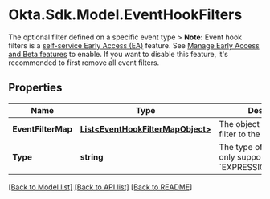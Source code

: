 # Okta.Sdk.Model.EventHookFilters
The optional filter defined on a specific event type  > **Note:** Event hook filters is a [self-service Early Access (EA)](/docs/concepts/feature-lifecycle-management/#self-service-features) feature. See [Manage Early Access and Beta features](https://help.okta.com/okta_help.htm?id=ext_secur_manage_ea_bata) to enable. If you want to disable this feature, it's recommended to first remove all event filters.

## Properties

Name | Type | Description | Notes
------------ | ------------- | ------------- | -------------
**EventFilterMap** | [**List&lt;EventHookFilterMapObject&gt;**](EventHookFilterMapObject.md) | The object that maps the filter to the event type | [optional] 
**Type** | **string** | The type of filter. Currently only supports &#x60;EXPRESSION_LANGUAGE&#x60; | [optional] [readonly] 

[[Back to Model list]](../README.md#documentation-for-models) [[Back to API list]](../README.md#documentation-for-api-endpoints) [[Back to README]](../README.md)


